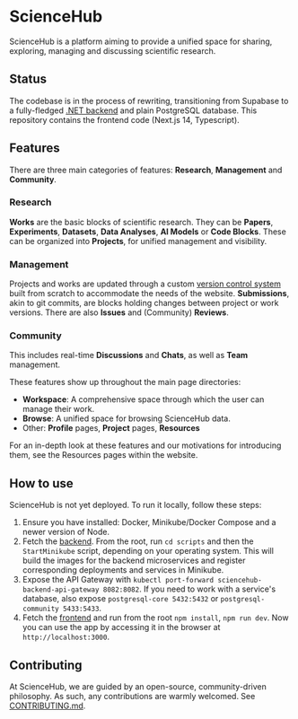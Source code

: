 # ScienceHub
ScienceHub is a platform aiming to provide a unified space for sharing, exploring, managing and discussing scientific research.

## Status
The codebase is in the process of rewriting, transitioning from Supabase to a fully-fledged [.NET backend](https://github.com/TudorOrban/ScienceHub-Backend) and plain PostgreSQL database. This repository contains the frontend code (Next.js 14, Typescript).

## Features
There are three main categories of features: **Research**, **Management** and **Community**.

### Research
**Works** are the basic blocks of scientific research. They can be **Papers**, **Experiments**, **Datasets**, **Data Analyses**, **AI Models** or **Code Blocks**. These can be organized into **Projects**, for unified management and visibility.

### Management
Projects and works are updated through a custom [version control system](https://github.com/TudorOrban/ScienceHub-Backend/blob/main/main/version-control-system/README.md) built from scratch to accommodate the needs of the website. **Submissions**, akin to git commits, are blocks holding changes between project or work versions. There are also **Issues** and (Community) **Reviews**.

### Community
This includes real-time **Discussions** and **Chats**, as well as **Team** management.

These features show up throughout the main page directories:
- **Workspace**: A comprehensive space through which the user can manage their work.
- **Browse**: A unified space for browsing ScienceHub data.
- Other: **Profile** pages, **Project** pages, **Resources**

For an in-depth look at these features and our motivations for introducing them, see the Resources pages within the website.

## How to use
ScienceHub is not yet deployed. To run it locally, follow these steps:
1. Ensure you have installed: Docker, Minikube/Docker Compose and a newer version of Node.
2. Fetch the [backend](https://github.com/TudorOrban/ScienceHub-Backend). From the root, run `cd scripts` and then the `StartMinikube` script, depending on your operating system. This will build the images for the backend microservices and register corresponding deployments and services in Minikube.
3. Expose the API Gateway with `kubectl port-forward sciencehub-backend-api-gateway 8082:8082`. If you need to work with a service's database, also expose `postgresql-core 5432:5432` or `postgresql-community 5433:5433`.
4. Fetch the [frontend](https://github.com/TudorOrban/ScienceHub-Frontend) and run from the root `npm install`, `npm run dev`. Now you can use the app by accessing it in the browser at `http://localhost:3000`.

## Contributing
At ScienceHub, we are guided by an open-source, community-driven philosophy. As such, any contributions are warmly welcomed. See [CONTRIBUTING.md](https://github.com/TudorOrban/ScienceHub-Frontend/blob/main/CONTRIBUTING.md).